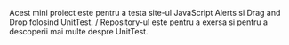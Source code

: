 Acest mini proiect este pentru a testa site-ul JavaScript Alerts si Drag and Drop folosind UnitTest. /
Repository-ul este pentru a exersa si pentru a descoperii mai multe despre UnitTest.
